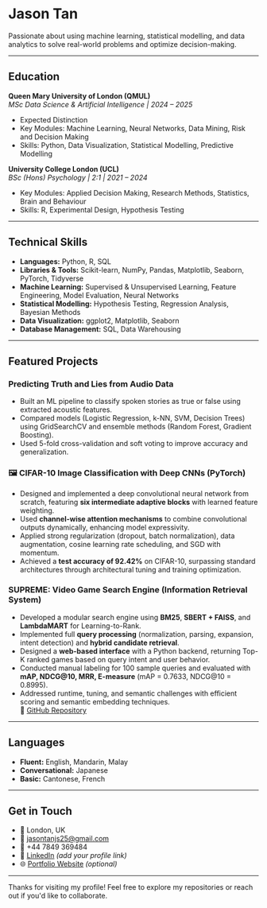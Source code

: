 # Jason Tan

Passionate about using machine learning, statistical modelling, and data analytics to solve real-world problems and optimize decision-making.

---

## Education

**Queen Mary University of London (QMUL)**  
*MSc Data Science & Artificial Intelligence | 2024 – 2025*  
- Expected Distinction  
- Key Modules: Machine Learning, Neural Networks, Data Mining, Risk and Decision Making  
- Skills: Python, Data Visualization, Statistical Modelling, Predictive Modelling  

**University College London (UCL)**  
*BSc (Hons) Psychology | 2:1 | 2021 – 2024*  
- Key Modules: Applied Decision Making, Research Methods, Statistics, Brain and Behaviour  
- Skills: R, Experimental Design, Hypothesis Testing  

---
## Technical Skills

- **Languages:** Python, R, SQL  
- **Libraries & Tools:** Scikit-learn, NumPy, Pandas, Matplotlib, Seaborn, PyTorch, Tidyverse  
- **Machine Learning:** Supervised & Unsupervised Learning, Feature Engineering, Model Evaluation, Neural Networks  
- **Statistical Modelling:** Hypothesis Testing, Regression Analysis, Bayesian Methods  
- **Data Visualization:** ggplot2, Matplotlib, Seaborn  
- **Database Management:** SQL, Data Warehousing  

---

## Featured Projects

### Predicting Truth and Lies from Audio Data
- Built an ML pipeline to classify spoken stories as true or false using extracted acoustic features.
- Compared models (Logistic Regression, k-NN, SVM, Decision Trees) using GridSearchCV and ensemble methods (Random Forest, Gradient Boosting).
- Used 5-fold cross-validation and soft voting to improve accuracy and generalization.

### 🖼 CIFAR-10 Image Classification with Deep CNNs (PyTorch)
- Designed and implemented a deep convolutional neural network from scratch, featuring **six intermediate adaptive blocks** with learned feature weighting.
- Used **channel-wise attention mechanisms** to combine convolutional outputs dynamically, enhancing model expressivity.
- Applied strong regularization (dropout, batch normalization), data augmentation, cosine learning rate scheduling, and SGD with momentum.
- Achieved a **test accuracy of 92.42%** on CIFAR-10, surpassing standard architectures through architectural tuning and training optimization.

### SUPREME: Video Game Search Engine (Information Retrieval System)
- Developed a modular search engine using **BM25**, **SBERT + FAISS**, and **LambdaMART** for Learning-to-Rank.
- Implemented full **query processing** (normalization, parsing, expansion, intent detection) and **hybrid candidate retrieval**.
- Designed a **web-based interface** with a Python backend, returning Top-K ranked games based on query intent and user behavior.
- Conducted manual labeling for 100 sample queries and evaluated with **mAP, NDCG@10, MRR, E-measure** (mAP = 0.7633, NDCG@10 = 0.8995).
- Addressed runtime, tuning, and semantic challenges with efficient scoring and semantic embedding techniques.  
🔗 [GitHub Repository](https://github.com/Gitbyt3/SUPREME-Video-Game-Search-Engine)

---

## Languages

- **Fluent:** English, Mandarin, Malay  
- **Conversational:** Japanese  
- **Basic:** Cantonese, French  

---

## Get in Touch

- 📍 London, UK  
- 📧 jasontanjs25@gmail.com  
- 📱 +44 7849 369484  
- 💼 [LinkedIn](#) *(add your profile link)*  
- 🌐 [Portfolio Website](#) *(optional)*  

---

Thanks for visiting my profile! Feel free to explore my repositories or reach out if you'd like to collaborate.
